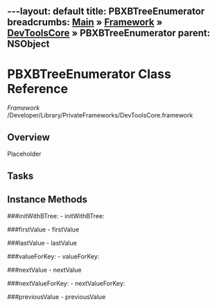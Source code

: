 ---layout: default
title: PBXBTreeEnumerator
breadcrumbs: <a href="/index.html">Main</a> &raquo; <a href="/Frameworks.html">Framework</a> &raquo; <a href="/Frameworks/DevToolsCore.html">DevToolsCore</a> &raquo; PBXBTreeEnumerator
parent: NSObject 
---
# PBXBTreeEnumerator Class Reference

*Framework* /Developer/Library/PrivateFrameworks/DevToolsCore.framework

## Overview

Placeholder

## Tasks

## Instance Methods

<a name="-initWithBTree:"></a>
###initWithBTree:
    - initWithBTree:

<a name="-firstValue"></a>
###firstValue
    - firstValue

<a name="-lastValue"></a>
###lastValue
    - lastValue

<a name="-valueForKey:"></a>
###valueForKey:
    - valueForKey:

<a name="-nextValue"></a>
###nextValue
    - nextValue

<a name="-nextValueForKey:"></a>
###nextValueForKey:
    - nextValueForKey:

<a name="-previousValue"></a>
###previousValue
    - previousValue

